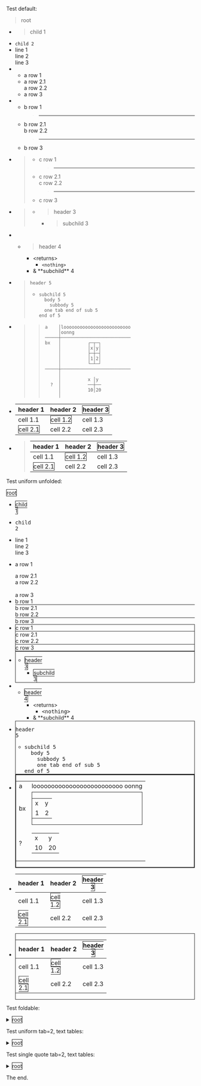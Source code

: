 Test default:
> root
- > child 1
- `child 2`
- line 1<br>
  line 2<br>
  line 3
- - a row 1
  - a row 2.1<br>
    a row 2.2
  - a row 3
- - b row 1
    > ---
  - b row 2.1<br>
    b row 2.2
    > ---
  - b row 3
- > - c row 1
  >   > ---
  > - c row 2.1<br>
  >   c row 2.2
  >   > ---
  > - c row 3
- > 
  > - > header 3
  >   - > subchild 3
- 
  - > header 4
    - \<returns\>
      - `<nothing>`
    - & \*\*subchild\*\* 4
- > `header 5`
  > - ```
  >   subchild 5
  >     body 5
  >       subbody 5
  >   	one tab end of sub 5
  >   end of 5
  >   ```
  >   
- > > ```
  > > a    │looooooooooooooooooooooooo
  > >      │oonng
  > > ─────┼──────────────────────────
  > > bx   │          ┌─┬─┐
  > >      │          │x│y│
  > >      │          ├─┼─┤
  > >      │          │1│2│
  > >      │          └─┴─┘
  > > ─────┼──────────────────────────
  > >      │
  > >      │          x │y
  > >   ?  │          ──┼──
  > >      │          10│20
  > >      │
  > > ```
  > > 
- header 1                                       |header 2                                       |<span style="border:thin solid">header 3</span>
  -----------------------------------------------|-----------------------------------------------|-----------------------------------------------
  cell 1.1                                       |<span style="border:thin solid">cell 1.2</span>|cell 1.3
  <span style="border:thin solid">cell 2.1</span>|cell 2.2                                       |cell 2.3
- > header 1                                       |header 2                                       |<span style="border:thin solid">header 3</span>
  > -----------------------------------------------|-----------------------------------------------|-----------------------------------------------
  > cell 1.1                                       |<span style="border:thin solid">cell 1.2</span>|cell 1.3
  > <span style="border:thin solid">cell 2.1</span>|cell 2.2                                       |cell 2.3

Test uniform unfolded:

<span style="border:thin solid"><span style="white-space: pre">root</span></span>
- <span style="border:thin solid"><span style="white-space: pre">child 1</span></span>
- <span style="font-family: monospace;white-space: pre">child 2</span>
- <div style="white-space: pre">line 1
  line 2
  line 3</div>
- <span style="white-space: pre">a row 1</span><br>
  <div style="white-space: pre">a row 2.1
  a row 2.2</div><br>
  <span style="white-space: pre">a row 3</span>
- <div style="border-bottom:thin solid">
  <span style="white-space: pre">b row 1</span></div>
  <div style="border-bottom:thin solid">
  <div style="white-space: pre">b row 2.1
  b row 2.2</div></div>
  <span style="white-space: pre">b row 3</span>
- <div style="border:thin solid">
  
  <div style="border-bottom:thin solid">
  <span style="white-space: pre">c row 1</span></div>
  <div style="border-bottom:thin solid">
  <div style="white-space: pre">c row 2.1
  c row 2.2</div></div>
  <span style="white-space: pre">c row 3</span>
  </div>
- <div style="border:thin solid">
  
  
  - <span style="border:thin solid"><span style="white-space: pre">header 3</span></span>
    - <span style="border:thin solid"><span style="white-space: pre">subchild 3</span></span>
  </div>
- 
  - <span style="border:thin solid"><span style="white-space: pre">header 4</span></span>
    - <span style="white-space: pre">\<returns\></span>
      - <span style="font-family: monospace;white-space: pre">\<nothing\></span>
    - <span style="white-space: pre">& \*\*subchild\*\* 4</span>
- <div style="border:thin solid">
  
  <span style="font-family: monospace;white-space: pre">header 5</span>
  - <div style="font-family: monospace">
    <div style="white-space: pre">subchild 5
    &nbsp; body 5
     &nbsp;&nbsp; subbody 5
     &nbsp; &nbsp;one tab end of sub 5
    end of 5
    </div></div>
  </div>
- <div style="border:thin solid">
  
  <div style="border:thin solid">
  
  <div>
   <table class="framed">
    <tr class=""><td class=""><span class="">a</span></td>
     <td class=""><span class="">looooooooooooooooooooooooo
                                 oonng</span></td>
    </tr>
    <tr class=""><td class=""><span class="">bx</span></td>
     <td class="">
      <div class="center">
       <div style="border:thin solid">
        <table class="framed">
         <tr class=""><td class=""><span class="">x</span></td>
          <td class=""><span class="">y</span></td>
         </tr>
         <tr class=""><td class=""><span class="">1</span></td>
          <td class=""><span class="">2</span></td>
         </tr>
        </table>
       </div>
      </div>
     </td>
    </tr>
    <tr class=""><td class=""><span class="">?</span></td>
     <td class="">
      <div class="center">
       <table class="framed">
        <tr class=""><td class=""><span class="">x</span></td>
         <td class=""><span class="">y</span></td>
        </tr>
        <tr class=""><td class=""><span class="">10</span></td>
         <td class=""><span class="">20</span></td>
        </tr>
       </table>
      </div>
     </td>
    </tr>
   </table>
  </div>
  </div>
  </div>
- <span style="white-space: pre">header 1</span>                                       |<span style="white-space: pre">header 2</span>                                       |<span style="border:thin solid"><span style="white-space: pre">header 3</span></span>
  -----------------------------------------------|-----------------------------------------------|-----------------------------------------------
  <span style="white-space: pre">cell 1.1</span>                                       |<span style="border:thin solid"><span style="white-space: pre">cell 1.2</span></span>|<span style="white-space: pre">cell 1.3</span>
  <span style="border:thin solid"><span style="white-space: pre">cell 2.1</span></span>|<span style="white-space: pre">cell 2.2</span>                                       |<span style="white-space: pre">cell 2.3</span>
- <div style="border:thin solid">
  
  <span style="white-space: pre">header 1</span>                                       |<span style="white-space: pre">header 2</span>                                       |<span style="border:thin solid"><span style="white-space: pre">header 3</span></span>
  -----------------------------------------------|-----------------------------------------------|-----------------------------------------------
  <span style="white-space: pre">cell 1.1</span>                                       |<span style="border:thin solid"><span style="white-space: pre">cell 1.2</span></span>|<span style="white-space: pre">cell 1.3</span>
  <span style="border:thin solid"><span style="white-space: pre">cell 2.1</span></span>|<span style="white-space: pre">cell 2.2</span>                                       |<span style="white-space: pre">cell 2.3</span>
  </div>

Test foldable:
<details><summary><span style="border:thin solid">root</span></summary>

- > child 1
- `child 2`
- line 1<br>
  line 2<br>
  line 3
- - a row 1
  - a row 2.1<br>
    a row 2.2
  - a row 3
- - b row 1
    > ---
  - b row 2.1<br>
    b row 2.2
    > ---
  - b row 3
- > - c row 1
  >   > ---
  > - c row 2.1<br>
  >   c row 2.2
  >   > ---
  > - c row 3
- > <details><summary></summary>
  > 
  > - <details><summary><span style="border:thin solid">header 3</span></summary>
  >   
  >   - > subchild 3
  >   </details>
  > </details>
- <details><summary></summary>
  
  - <details><summary><span style="border:thin solid">header 4</span></summary>
    
    - <details><summary>&lt;returns&gt;</summary>
      
      - `<nothing>`
      </details>
    - & \*\*subchild\*\* 4
    </details>
  </details>
- > <details><summary><span style="font-family: monospace">header 5</span></summary>
  > 
  > - ```
  >   subchild 5
  >     body 5
  >       subbody 5
  >   	one tab end of sub 5
  >   end of 5
  >   ```
  >   
  > </details>
- > > ```
  > > a    │looooooooooooooooooooooooo
  > >      │oonng
  > > ─────┼──────────────────────────
  > > bx   │          ┌─┬─┐
  > >      │          │x│y│
  > >      │          ├─┼─┤
  > >      │          │1│2│
  > >      │          └─┴─┘
  > > ─────┼──────────────────────────
  > >      │
  > >      │          x │y
  > >   ?  │          ──┼──
  > >      │          10│20
  > >      │
  > > ```
  > > 
- header 1                                       |header 2                                       |<span style="border:thin solid">header 3</span>
  -----------------------------------------------|-----------------------------------------------|-----------------------------------------------
  cell 1.1                                       |<span style="border:thin solid">cell 1.2</span>|cell 1.3
  <span style="border:thin solid">cell 2.1</span>|cell 2.2                                       |cell 2.3
- > header 1                                       |header 2                                       |<span style="border:thin solid">header 3</span>
  > -----------------------------------------------|-----------------------------------------------|-----------------------------------------------
  > cell 1.1                                       |<span style="border:thin solid">cell 1.2</span>|cell 1.3
  > <span style="border:thin solid">cell 2.1</span>|cell 2.2                                       |cell 2.3
</details>

Test uniform tab=2, text tables:
<details><summary><span style="border:thin solid"><span style="white-space: pre">root</span></span></summary>

- <span style="border:thin solid"><span style="white-space: pre">child 1</span></span>
- <span style="font-family: monospace;white-space: pre">child 2</span>
- <div style="white-space: pre">line 1
  line 2
  line 3</div>
- <span style="white-space: pre">a row 1</span><br>
  <div style="white-space: pre">a row 2.1
  a row 2.2</div><br>
  <span style="white-space: pre">a row 3</span>
- <div style="border-bottom:thin solid">
  <span style="white-space: pre">b row 1</span></div>
  <div style="border-bottom:thin solid">
  <div style="white-space: pre">b row 2.1
  b row 2.2</div></div>
  <span style="white-space: pre">b row 3</span>
- <div style="border:thin solid">
  
  <div style="border-bottom:thin solid">
  <span style="white-space: pre">c row 1</span></div>
  <div style="border-bottom:thin solid">
  <div style="white-space: pre">c row 2.1
  c row 2.2</div></div>
  <span style="white-space: pre">c row 3</span>
  </div>
- <div style="border:thin solid">
  
  <details><summary></summary>
  
  - <details><summary><span style="border:thin solid"><span style="white-space: pre">header 3</span></span></summary>
    
    - <span style="border:thin solid"><span style="white-space: pre">subchild 3</span></span>
    </details>
  </details>
  </div>
- <details><summary></summary>
  
  - <details><summary><span style="border:thin solid"><span style="white-space: pre">header 4</span></span></summary>
    
    - <details><summary><span style="white-space: pre">&lt;returns&gt;</span></summary>
      
      - <span style="font-family: monospace;white-space: pre">\<nothing\></span>
      </details>
    - <span style="white-space: pre">& \*\*subchild\*\* 4</span>
    </details>
  </details>
- <div style="border:thin solid">
  
  <details><summary><span style="font-family: monospace;white-space: pre">header 5</span></summary>
  
  - <div style="font-family: monospace">
    <div style="white-space: pre">subchild 5
    &nbsp; body 5
     &nbsp;&nbsp; subbody 5
     &nbsp;one tab end of sub 5
    end of 5
    </div></div>
  </details>
  </div>
- <div style="border:thin solid">
  
  <div style="border:thin solid">
  
  <div style="font-family: monospace">
  <div style="white-space: pre">a &nbsp;&nbsp; │looooooooooooooooooooooooo
   &nbsp; &nbsp; │oonng
  ─────┼──────────────────────────
  bx &nbsp; │ &nbsp; &nbsp; &nbsp; &nbsp;&nbsp; ┌─┬─┐
   &nbsp; &nbsp; │ &nbsp; &nbsp; &nbsp; &nbsp;&nbsp; │x│y│
   &nbsp; &nbsp; │ &nbsp; &nbsp; &nbsp; &nbsp;&nbsp; ├─┼─┤
   &nbsp; &nbsp; │ &nbsp; &nbsp; &nbsp; &nbsp;&nbsp; │1│2│
   &nbsp; &nbsp; │ &nbsp; &nbsp; &nbsp; &nbsp;&nbsp; └─┴─┘
  ─────┼──────────────────────────
   &nbsp; &nbsp; │
   &nbsp; &nbsp; │ &nbsp; &nbsp; &nbsp; &nbsp;&nbsp; x │y
  &nbsp; ?&nbsp; │ &nbsp; &nbsp; &nbsp; &nbsp;&nbsp; ──┼──
   &nbsp; &nbsp; │ &nbsp; &nbsp; &nbsp; &nbsp;&nbsp; 10│20
   &nbsp; &nbsp; │
  </div></div>
  </div>
  </div>
- <span style="white-space: pre">header 1</span>                                       |<span style="white-space: pre">header 2</span>                                       |<span style="border:thin solid"><span style="white-space: pre">header 3</span></span>
  -----------------------------------------------|-----------------------------------------------|-----------------------------------------------
  <span style="white-space: pre">cell 1.1</span>                                       |<span style="border:thin solid"><span style="white-space: pre">cell 1.2</span></span>|<span style="white-space: pre">cell 1.3</span>
  <span style="border:thin solid"><span style="white-space: pre">cell 2.1</span></span>|<span style="white-space: pre">cell 2.2</span>                                       |<span style="white-space: pre">cell 2.3</span>
- <div style="border:thin solid">
  
  <span style="white-space: pre">header 1</span>                                       |<span style="white-space: pre">header 2</span>                                       |<span style="border:thin solid"><span style="white-space: pre">header 3</span></span>
  -----------------------------------------------|-----------------------------------------------|-----------------------------------------------
  <span style="white-space: pre">cell 1.1</span>                                       |<span style="border:thin solid"><span style="white-space: pre">cell 1.2</span></span>|<span style="white-space: pre">cell 1.3</span>
  <span style="border:thin solid"><span style="white-space: pre">cell 2.1</span></span>|<span style="white-space: pre">cell 2.2</span>                                       |<span style="white-space: pre">cell 2.3</span>
  </div>
</details>

Test single quote tab=2, text tables:
<details><summary><span style="border:thin solid"><span style="white-space: pre">root</span></span></summary>

- <span style="border:thin solid"><span style="white-space: pre">child 1</span></span>
- <span style="font-family: monospace;white-space: pre">child 2</span>
- <div style="white-space: pre">line 1
  line 2
  line 3</div>
- <span style="white-space: pre">a row 1</span><br>
  <div style="white-space: pre">a row 2.1
  a row 2.2</div><br>
  <span style="white-space: pre">a row 3</span>
- <div style="border-bottom:thin solid">
  <span style="white-space: pre">b row 1</span></div>
  <div style="border-bottom:thin solid">
  <div style="white-space: pre">b row 2.1
  b row 2.2</div></div>
  <span style="white-space: pre">b row 3</span>
- <div style="border:thin solid">
  
  <div style="border-bottom:thin solid">
  <span style="white-space: pre">c row 1</span></div>
  <div style="border-bottom:thin solid">
  <div style="white-space: pre">c row 2.1
  c row 2.2</div></div>
  <span style="white-space: pre">c row 3</span>
  </div>
- <div style="border:thin solid">
  
  <details><summary></summary>
  
  - <details><summary><span style="border:thin solid"><span style="white-space: pre">header 3</span></span></summary>
    
    - <span style="border:thin solid"><span style="white-space: pre">subchild 3</span></span>
    </details>
  </details>
  </div>
- <details><summary></summary>
  
  - <details><summary><span style="border:thin solid"><span style="white-space: pre">header 4</span></span></summary>
    
    - <details><summary><span style="white-space: pre">&lt;returns&gt;</span></summary>
      
      - <span style="font-family: monospace;white-space: pre">\<nothing\></span>
      </details>
    - <span style="white-space: pre">& \*\*subchild\*\* 4</span>
    </details>
  </details>
- <div style="border:thin solid">
  
  <details><summary><span style="font-family: monospace;white-space: pre">header 5</span></summary>
  
  - `subchild 5`<br>
    `· body 5`<br>
    `· · subbody 5`<br>
    `· one tab end of sub 5`<br>
    `end of 5`
  </details>
  </div>
- <div style="border:thin solid">
  
  <div style="border:thin solid">
  
  `a ·· │looooooooooooooooooooooooo`<br>
  `· ·· │oonng`<br>
  `─────┼──────────────────────────`<br>
  `bx · │ · · · ·· ┌─┬─┐`<br>
  `· ·· │ · · · ·· │x│y│`<br>
  `· ·· │ · · · ·· ├─┼─┤`<br>
  `· ·· │ · · · ·· │1│2│`<br>
  `· ·· │ · · · ·· └─┴─┘`<br>
  `─────┼──────────────────────────`<br>
  `· ·· │`<br>
  `· ·· │ · · · ·· x │y`<br>
  `· ?· │ · · · ·· ──┼──`<br>
  `· ·· │ · · · ·· 10│20`<br>
  `· ·· │`
  </div>
  </div>
- <span style="white-space: pre">header 1</span>                                       |<span style="white-space: pre">header 2</span>                                       |<span style="border:thin solid"><span style="white-space: pre">header 3</span></span>
  -----------------------------------------------|-----------------------------------------------|-----------------------------------------------
  <span style="white-space: pre">cell 1.1</span>                                       |<span style="border:thin solid"><span style="white-space: pre">cell 1.2</span></span>|<span style="white-space: pre">cell 1.3</span>
  <span style="border:thin solid"><span style="white-space: pre">cell 2.1</span></span>|<span style="white-space: pre">cell 2.2</span>                                       |<span style="white-space: pre">cell 2.3</span>
- <div style="border:thin solid">
  
  <span style="white-space: pre">header 1</span>                                       |<span style="white-space: pre">header 2</span>                                       |<span style="border:thin solid"><span style="white-space: pre">header 3</span></span>
  -----------------------------------------------|-----------------------------------------------|-----------------------------------------------
  <span style="white-space: pre">cell 1.1</span>                                       |<span style="border:thin solid"><span style="white-space: pre">cell 1.2</span></span>|<span style="white-space: pre">cell 1.3</span>
  <span style="border:thin solid"><span style="white-space: pre">cell 2.1</span></span>|<span style="white-space: pre">cell 2.2</span>                                       |<span style="white-space: pre">cell 2.3</span>
  </div>
</details>

The end.
